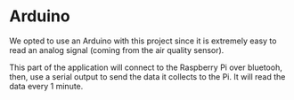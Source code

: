# Arduino

We opted to use an Arduino with this project since it is extremely easy to read an analog signal (coming from the air quality sensor).

This part of the application will connect to the Raspberry Pi over bluetooh, then, use a serial output to send the data it collects to the Pi. It will read the data every 1 minute.